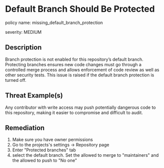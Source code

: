 # Default Branch Should Be Protected

policy name: missing_default_branch_protection

severity: MEDIUM

## Description

Branch protection is not enabled for this repository’s default branch.
Protecting branches ensures new code changes must go through a controlled merge
process and allows enforcement of code review as well as other security tests.
This issue is raised if the default branch protection is turned off.

## Threat Example(s)

Any contributor with write access may push potentially dangerous code to this
repository, making it easier to compromise and difficult to audit.

## Remediation

1. Make sure you have owner permissions
2. Go to the projects's settings -> Repository page
3. Enter "Protected branches" tab
4. select the default branch. Set the allowed to merge to "maintainers" and the
allowed to push to "No one"

